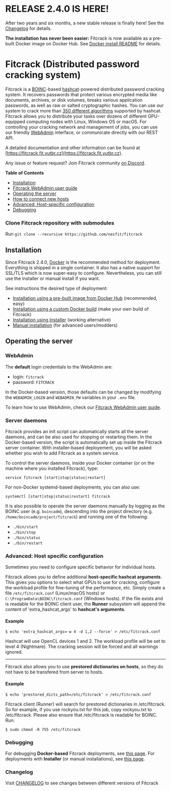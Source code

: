# RELEASE 2.4.0 IS HERE!
After two years and six months, a new stable release is finally here! See the [Changelog](CHANGELOG.md) for details.

**The installation has never been easier:** Fitcrack is now available as a pre-built Docker image on Docker Hub. See [Docker install README](INSTALL-Docker.md) for details.

# Fitcrack (Distributed password cracking system)

Fitcrack is a [BOINC](https://boinc.berkeley.edu)-based [hashcat](https://hashcat.net/)-powered distributed password cracking system.
It recovers passwords that protect various encrypted media like documents, archives, or disk volumes, breaks
various application passwords, as well as raw or salted cryptographic hashes.
You can use our system to crack more than [350 different algorithms](https://hashcat.net/hashcat/#features-algos) supported by hashcat.
Fitcrack allows you to distribute your tasks over dozens of different GPU-equipped computing nodes with Linux, Windows OS or macOS.
For controlling your cracking network and management of jobs, you can use our friendly
[WebAdmin](https://nesfit.github.io/fitcrack/#/) interface, or communicate directly with our REST API.

A detailed documentation and other information can be found at [https://fitcrack.fit.vutbr.cz](https://fitcrack.fit.vutbr.cz).

Any issue or feature request? Join Fitcrack community [on Discord](https://discord.gg/DJjwetJ8Td).

**Table of Contents**
* [Installation](#inst)
* [Fitcrack WebAdmin user guide](https://nesfit.github.io/fitcrack/#/)
* [Operating the server](#oper)
* [How to connect new hosts](https://nesfit.github.io/fitcrack/#/guide/hosts)
* [Advanced: Host-specific configuration](#hostconf)
* [Debugging](#debugging)

<a name="clone"></a>
### Clone Fitcrack repository with submodules
Run ``git clone --recursive https://github.com/nesfit/fitcrack``


<a name="inst"></a>
## Installation
Since Fitcrack 2.4.0, [Docker](INSTALL-Docker.md) is the recommended method
for deployment. Everything is shipped in a single container. It also has a native
support for SSL/TLS which is now super-easy to configure.
Nevertheless, you can still use the installer or manual install if you want.

See instructions the desired type of deployment:
* [Installation using a pre-built image from Docker Hub](INSTALL-Docker.md) (recommended, easy)
* [Installation using a custom Docker build](INSTALL-Docker-Custom.md) (make your own build of Fitcrack)
* [Installation using Installer](INSTALL-Installer.md) (working alternative)
* [Manual installation](INSTALL-Manual.md) (for advanced users/modders)


<a name="oper"></a>
## Operating the server

### WebAdmin
The **default** login credentials to the WebAdmin are:
* login: ``fitcrack``
* password: ``FITCRACK``

In the Docker-based version, those defaults can be changed by modifying the
`WEBADMIN_LOGIN` and `WEBADMIN_PW` variables in your `.env` file.

To learn how to use WebAdmin, check our [Fitcrack WebAdmin user guide](https://nesfit.github.io/fitcrack/#/).

### Server daemons
Fitcrack provides an init script can automatically starts all the server
daemons, and can be also used for stopping or restarting them.
In the Docker-based version, the script is automatically set up inside the
Fitcrack server container. With installer-based deployement, you will be asked
whether you wish to add Fitcrack as a system service.

To control the server daemons, inside your Docker container
(or on the machine where you installed Fitcrack), type:
```
service fitcrack [start|stop|status|restart]
```

For non-Docker systemd-based deployments, you can also use:
```
systemctl [start|stop|status|restart] fitcrack
```

It is also possible to operate the server daemons manually
by logging as the BOINC user (e.g. `boincadm`), descending into the
project directory (e.g. `/home/boincadm/project/fitcrack`) and running
one of the following:
* `./bin/start`
* `./bin/stop`
* `./bin/status`
* `./bin/restart`

<a name="hostconf"></a>
### Advanced: Host specific configuration
Sometimes you need to configure specific behavior for individual hosts.

Fitcrack allows you to define additional **host-specific hashcat arguments**.
This gives you options to select what GPUs to use for cracking,
configure the workload profile for fine-tuning of the performance, etc.
Simply create a file `/etc/fitcrack.conf` (Linux/macOS hosts) or
`C:\ProgramData\BOINC\fitcrack.conf` (Windows hosts).
If the file exists and is readable for the BOINC client user, the
**Runner** subsystem will append the content of 'extra_hashcat_args' to
**hashcat's arguments**.

#### Example
```
$ echo 'extra_hashcat_args=-w 4 -d 1,2 --force' > /etc/fitcrack.conf
```
Hashcat will use OpenCL devices 1 and 2. The workload profile will be set to level 4 (Nightmare).
The cracking session will be forced and all warnings ignored.

----

Fitcrack also allows you to use **prestored dictionaries on hosts**, so they do not have to be transfered
from server to hosts.

#### Example
```
$ echo 'prestored_dicts_path=/etc/fitcrack' > /etc/fitcrack.conf
```

Fitcrack client (Runner) will search for prestored dictionaries in /etc/fitcrack. So for example,
if you use rockyou.txt for this job, copy rockyou.txt to /etc/fitcrack. Please also ensure that
/etc/fitcrack is readable for BOINC. Run:

```
$ sudo chmod -R 755 /etc/fitcrack
```



<a name="debugging"></a>
### Debugging
For debugging **Docker-based** Fitcrack deployments, see [this page](INSTALL-Docker.md#debugging).
For deployments with **Installer** (or manual installations), see [this page](INSTALL-Installer.md#debugging).

### Changelog
Visit [CHANGELOG](CHANGELOG.md) to see changes between different versions of Fitcrack
